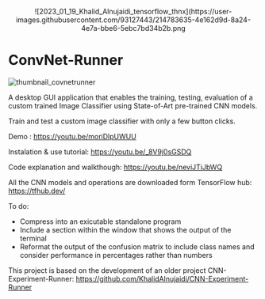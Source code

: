 <p align="center">![2023_01_19_Khalid_Alnujaidi_tensorflow_thnx](https://user-images.githubusercontent.com/93127443/214783635-4e162d9d-8a24-4e7a-bbe6-5ebc7bd34b2b.png</p>

# ConvNet-Runner



![thumbnail_covnetrunner](https://user-images.githubusercontent.com/93127443/201386192-70df8a6e-b7e5-451d-8264-eb8475ac7916.png)

A desktop GUI application that enables the training, testing, evaluation of a custom trained Image Classifier using State-of-Art pre-trained CNN models.


Train and test a custom image classifier with only a few button clicks.


Demo : https://youtu.be/moriDlpUWUU

Instalation & use tutorial: https://youtu.be/_8V9j0sGSDQ


Code explanation and walkthough: https://youtu.be/neviJTiJbWQ

All the CNN models and operations are downloaded form TensorFlow hub: https://tfhub.dev/


To do:
  - Compress into an exicutable standalone program
  - Include a section within the window that shows the output of the terminal
  - Reformat the output of the confusion matrix to include class names and consider performance in percentages rather than numbers


This project is based on the development of an older project CNN-Experiment-Runner: https://github.com/KhalidAlnujaidi/CNN-Experiment-Runner
